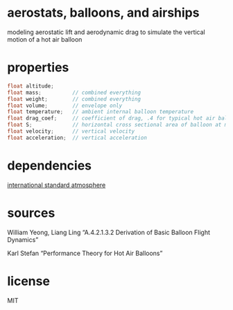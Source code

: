 # aerostats, balloons, and airships

modeling aerostatic lift and aerodynamic drag to simulate the vertical motion of a hot air balloon

# properties

```c
float altitude;
float mass;          // combined everything
float weight;        // combined everything
float volume;        // envelope only
float temperature;   // ambient internal balloon temperature
float drag_coef;     // coefficient of drag, .4 for typical hot air balloon
float S;             // horizontal cross sectional area of balloon at maximum diameter
float velocity;      // vertical velocity
float acceleration;  // vertical acceleration
```

# dependencies

[international standard atmosphere](https://github.com/PacificSpaceflight/ISA)

# sources

William Yeong, Liang Ling “A.4.2.1.3.2 Derivation of Basic Balloon Flight Dynamics”

Karl Stefan “Performance Theory for Hot Air Balloons”

# license

MIT
